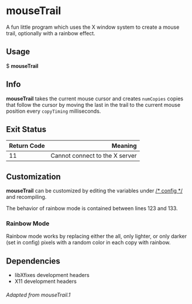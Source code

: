 mouseTrail
==========
A fun little program which uses the X window system
to create a mouse trail, optionally with a rainbow effect.

Usage
-----
$ **mouseTrail**

Info
----
**mouseTrail** takes the current mouse cursor and creates
`numCopies` copies that follow the cursor by moving the
last in the trail to the current mouse position every
`copyTiming` milliseconds.

Exit Status
-----------
| Return Code |                                                Meaning |
| :---------- | -----------------------------------------------------: |
| 11          |                         Cannot connect to the X server |

Customization
-------------
**mouseTrail** can be customized by editing the variables
under <ins>/* config */</ins> and recompiling.

The behavior of rainbow mode is contained between lines
123 and 133.

### Rainbow Mode
Rainbow mode works by replacing either the all, only lighter,
or only darker (set in config) pixels with a random color in
each copy with rainbow.

Dependencies
------------
- libXfixes development headers
- X11 development headers

###### Adapted from mouseTrail.1
